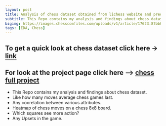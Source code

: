 ```yaml
---
layout: post
title: Analysis of chess dataset obtained from lichess website and predicting wins and openings.
subtitle: This Repo contains my analysis and findings about chess dataset.
bigimg: https://images.chesscomfiles.com/uploads/v1/article/17623.87bb05cd.668x375o.47d81802f1eb@2x.jpeg
tags: [EDA, Chess]
---
```




## To get a quick look at chess dataset click here -> [**link**](https://shadab4150.github.io/chess-Analysis-lichess-/chessprofilereport.html)

## For look at the project page click here --> [**chess full project**](https://shadab4150.github.io/chess-Analysis-lichess-/chess_EDAfinal3.html)


* This Repo contains my analysis and findings about chess dataset.
* Like how many moves average chess games last.
* Any coorelation between various attributes.
* Heatmap of chess moves on a chess 8x8 board.
* Which squares see more action?
* Any Upsets in the game.

